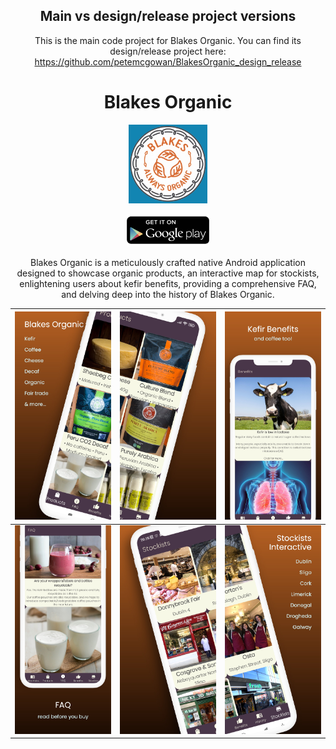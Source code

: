 
<div align="center">

## Main vs design/release project versions

This is the main code project for Blakes Organic. You can find its design/release project here:
https://github.com/petemcgowan/BlakesOrganic_design_release

<div align="center">

# Blakes Organic

</div>

<div align="center">

[<img src="/img/05_Logo_Blakes_Organic.jpeg" alt="Blakes Logo" width="25%">](https://play.google.com/store/apps/details?id=com.buachaillmaith.blakesorganicandroid)


[<img src="/img/Google_Play_2022_logo_Get.png" width="26%">](https://play.google.com/store/apps/details?id=com.buachaillmaith.blakesorganicandroid)
<br>

</div>


Blakes Organic is a meticulously crafted native Android application designed to showcase organic products, an interactive map for stockists, enlightening users about kefir benefits, providing a comprehensive FAQ, and delving deep into the history of Blakes Organic.

<div align="center">

| ![Image 1](/img/projects/BlakesiPhone1A.jpeg) | ![Image 2](/img/projects/BlakesiPhone1B.jpeg) | ![Image 2](/img/projects/BlakesiPhone2.jpeg) |
|:---:|:---:|:---:|
| ![Image 1](/img/projects/BlakesiPhone3.jpeg) | ![Image 2](/img/projects/BlakesiPhone4A.jpeg) | ![Image 2](/img/projects/BlakesiPhone4B.jpeg) |

</div>

<div align="center">

